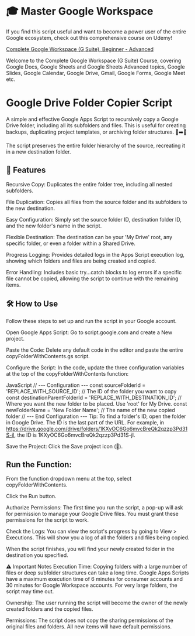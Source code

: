 # 🎓 Master Google Workspace
If you find this script useful and want to become a power user of the entire Google ecosystem, check out this comprehensive course on Udemy!

[Complete Google Workspace (G Suite), Beginner - Advanced](https://www.taming.tech/TheCompleteWorkspaceCourse)

Welcome to the Complete Google Workspace (G Suite) Course, covering Google Docs, Google Sheets and Google Sheets Advanced topics, Google Slides, Google Calendar, Google Drive, Gmail, Google Forms, Google Meet etc.


# Google Drive Folder Copier Script
A simple and effective Google Apps Script to recursively copy a Google Drive folder, including all its subfolders and files. This is useful for creating backups, duplicating project templates, or archiving folder structures. 📂➡️📂

The script preserves the entire folder hierarchy of the source, recreating it in a new destination folder.

## 🚀 Features
Recursive Copy: Duplicates the entire folder tree, including all nested subfolders.

File Duplication: Copies all files from the source folder and its subfolders to the new destination.

Easy Configuration: Simply set the source folder ID, destination folder ID, and the new folder's name in the script.

Flexible Destination: The destination can be your 'My Drive' root, any specific folder, or even a folder within a Shared Drive.

Progress Logging: Provides detailed logs in the Apps Script execution log, showing which folders and files are being created and copied.

Error Handling: Includes basic try...catch blocks to log errors if a specific file cannot be copied, allowing the script to continue with the remaining items.

## 🛠️ How to Use
Follow these steps to set up and run the script in your Google account.

Open Google Apps Script: Go to script.google.com and create a New project.

Paste the Code: Delete any default code in the editor and paste the entire copyFolderWithContents.gs script.

Configure the Script: In the code, update the three configuration variables at the top of the copyFolderWithContents function:

JavaScript
// --- Configuration ---
const sourceFolderId = 'REPLACE_WITH_SOURCE_ID'; // The ID of the folder you want to copy
const destinationParentFolderId = 'REPLACE_WITH_DESTINATION_ID'; // Where you want the new folder to be placed. Use 'root' for My Drive.
const newFolderName = 'New Folder Name'; // The name of the new copied folder
// --- End Configuration ---
Tip: To find a folder's ID, open the folder in Google Drive. The ID is the last part of the URL. For example, in https://drive.google.com/drive/folders/1KXyOC6Go6mvcBreQk2qzzp3Pd31S-jl, the ID is 1KXyOC6Go6mvcBreQk2qzzp3Pd31S-jl.

Save the Project: Click the Save project icon (💾).

## Run the Function:

From the function dropdown menu at the top, select copyFolderWithContents.

Click the Run button.

Authorize Permissions: The first time you run the script, a pop-up will ask for permission to manage your Google Drive files. You must grant these permissions for the script to work.

Check the Logs: You can view the script's progress by going to View > Executions. This will show you a log of all the folders and files being copied.

When the script finishes, you will find your newly created folder in the destination you specified.

⚠️ Important Notes
Execution Time: Copying folders with a large number of files or deep subfolder structures can take a long time. Google Apps Scripts have a maximum execution time of 6 minutes for consumer accounts and 30 minutes for Google Workspace accounts. For very large folders, the script may time out.

Ownership: The user running the script will become the owner of the newly created folders and the copied files.

Permissions: The script does not copy the sharing permissions of the original files and folders. All new items will have default permissions.